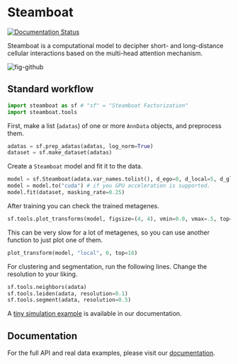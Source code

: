 # Steamboat

[![Documentation Status](https://readthedocs.org/projects/spaceformer/badge/?version=latest)](https://spaceformer.readthedocs.io/en/latest/?badge=latest)

Steamboat is a computational model to decipher short- and long-distance cellular interactions based on the multi-head attention mechanism. 

![fig-github](https://github.com/user-attachments/assets/49284ea9-102c-4c13-bb77-b46bb7409c7e)

## Standard workflow
```python
import steamboat as sf # "sf" = "Steamboat Factorization"
import steamboat.tools
```

First, make a list (`adatas`) of one or more `AnnData` objects, and preprocess them.
```python
adatas = sf.prep_adatas(adatas, log_norm=True)
dataset = sf.make_dataset(adatas)
```

Create a `Steamboat` model and fit it to the data.
```python
model = sf.Steamboat(adata.var_names.tolist(), d_ego=0, d_local=5, d_global=0)
model = model.to("cuda") # if you GPU acceleration is supported.
model.fit(dataset, masking_rate=0.25)
```

After training you can check the trained metagenes.
```python
sf.tools.plot_transforms(model, figsize=(4, 4), vmin=0.0, vmax=.5, top=0)
```
This can be very slow for a lot of metagenes, so you can use another function to just plot one of them.
```python
plot_transform(model, "local", 0, top=18)
```

For clustering and segmentation, run the following lines. Change the resolution to your liking.
```python
sf.tools.neighbors(adata)
sf.tools.leiden(adata, resolution=0.1)
sf.tools.segment(adata, resolution=0.5)
```

A [tiny simulation example](https://spaceformer.readthedocs.io/en/latest/tutorial_nbs/tiny_simulation_example.html) is available in our documentation.

## Documentation
For the full API and real data examples, please visit our [documentation](https://spaceformer.readthedocs.io/en/latest/).

